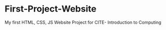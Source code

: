 # First-Project-Website
 My first HTML, CSS, JS Website Project for CITE- Introduction to Computing
